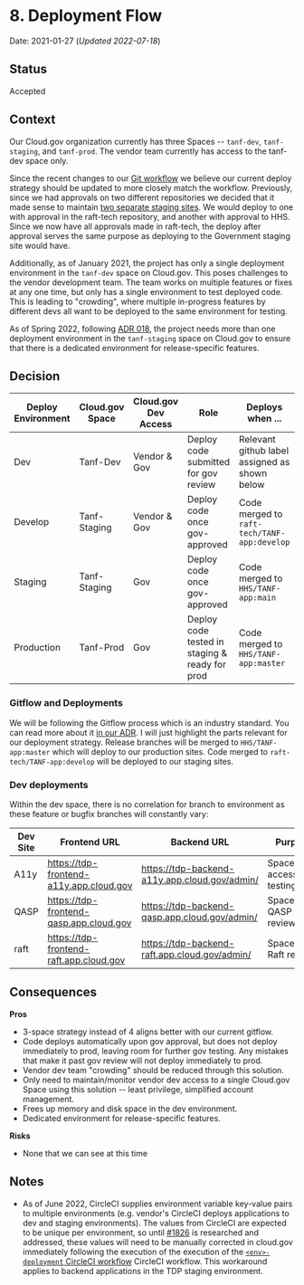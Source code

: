 # 8. Deployment Flow

Date: 2021-01-27 (_Updated 2022-07-18_)

## Status

Accepted

## Context

Our Cloud.gov organization currently has three Spaces -- `tanf-dev`, `tanf-staging`, and `tanf-prod`. The vendor team currently has access to the tanf-dev space only.

Since the recent changes to our [Git workflow](https://github.com/HHS/TANF-app/blob/main/docs/Technical-Documentation/Architecture-Decision-Record/009-git-workflow.md) we believe our current deploy strategy should be updated to more closely match the workflow. Previously, since we had approvals on two different repositories we decided that it made sense to maintain [two separate staging sites](https://github.com/HHS/TANF-app/blob/837574415af7c57e182684a75bbcf4d942d3b62a/docs/Architecture%20Decision%20Record/008-deployment-flow.md). We would deploy to one with approval in the raft-tech repository, and another with approval to HHS. Since we now have all approvals made in raft-tech, the deploy after approval serves the same purpose as deploying to the Government staging site would have.

Additionally, as of January 2021, the project has only a single deployment environment in the `tanf-dev` space on Cloud.gov. This poses challenges to the vendor development team. The team works on multiple features or fixes at any one time, but only has a single environment to test deployed code. This is leading to "crowding", where multiple in-progress features by different devs all want to be deployed to the same environment for testing. 

As of Spring 2022, following [ADR 018](https://github.com/HHS/TANF-app/blob/main/docs/Technical-Documentation/Architecture-Decision-Record/018-versioning-and-releases.md), the project needs more than one deployment environment in the `tanf-staging` space on Cloud.gov to ensure that there is a dedicated environment for release-specific features.   

## Decision

Deploy Environment | Cloud.gov Space | Cloud.gov Dev Access | Role                                             | Deploys when ...                                  |
-------------------|-----------------|----------------------|--------------------------------------------------|---------------------------------------------------|
Dev                | Tanf-Dev        | Vendor & Gov      | Deploy code submitted for gov review                | Relevant github label assigned as shown below     |
Develop            | Tanf-Staging    | Vendor & Gov      | Deploy code once gov-approved                       | Code merged to `raft-tech/TANF-app:develop` |
Staging            | Tanf-Staging    | Gov               | Deploy code once gov-approved                       | Code merged to `HHS/TANF-app:main` |
Production         | Tanf-Prod       | Gov               | Deploy code tested in staging & ready for prod      | Code merged to `HHS/TANF-app:master`                |  

### Gitflow and Deployments
We will be following the Gitflow process which is an industry standard. You can read more about it [in our ADR](./018-versioning-and-releases.md). I will just highlight the parts relevant for our deployment strategy. Release branches will be merged to `HHS/TANF-app:master` which will deploy to our production sites. Code merged to `raft-tech/TANF-app:develop` will be deployed to our staging sites.

### Dev deployments
Within the dev space, there is no correlation for branch to environment as these feature or bugfix branches will constantly vary:

| Dev Site | Frontend URL | Backend URL | Purpose                                          |
| -------- | -------- | -------- |--------------------------------------------------|
| A11y | https://tdp-frontend-a11y.app.cloud.gov | https://tdp-backend-a11y.app.cloud.gov/admin/ | Space for accessibility testing                  |
| QASP | https://tdp-frontend-qasp.app.cloud.gov | https://tdp-backend-qasp.app.cloud.gov/admin/ | Space for QASP review                            |
| raft | https://tdp-frontend-raft.app.cloud.gov | https://tdp-backend-raft.app.cloud.gov/admin/ | Space for Raft review                          |

## Consequences

**Pros**
* 3-space strategy instead of 4 aligns better with our current gitflow. 
* Code deploys automatically upon gov approval, but does not deploy immediately to prod, leaving room for further gov testing. Any mistakes that make it past gov review will not deploy immediately to prod.
* Vendor dev team "crowding" should be reduced through this solution.
* Only need to maintain/monitor vendor dev access to a single Cloud.gov Space using this solution -- least privilege, simplified account management.
* Frees up memory and disk space in the dev environment.
* Dedicated environment for release-specific features.

**Risks**
* None that we can see at this time

## Notes

- As of June 2022, CircleCI supplies environment variable key-value pairs to multiple environments (e.g. vendor's CircleCI deploys applications to dev and staging environments). The values from CircleCI are expected to be unique per environment, so until [#1826](https://github.com/raft-tech/TANF-app/issues/1826) is researched and addressed, these values will need to be manually corrected in cloud.gov immediately following the execution of the execution of the [`<env>-deployment` CircleCI workflow](../../.circleci/config.yml) CircleCI workflow. This workaround applies to backend applications in the TDP staging environment.
